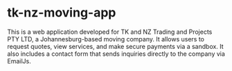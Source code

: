 # tk-nz-moving-app
This is a web application developed for TK and NZ Trading and Projects PTY LTD, a Johannesburg-based moving company. It allows users to request quotes, view services, and make secure payments via a sandbox. It also includes a contact form that sends inquiries directly to the company via EmailJs.
